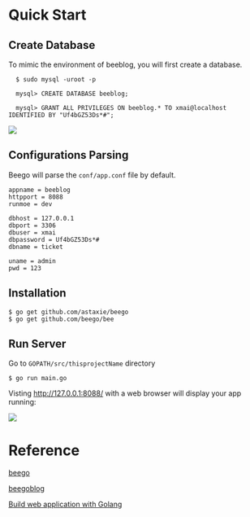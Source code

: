 # Quick Start

## Create Database

To mimic the environment of beeblog, you will first create a database.

```shell
  $ sudo mysql -uroot -p
```

```mysql
  mysql> CREATE DATABASE beeblog;
```

```mysql
  mysql> GRANT ALL PRIVILEGES ON beeblog.* TO xmai@localhost IDENTIFIED BY "Uf4bGZ53Ds*#";
```


![](https://i.loli.net/2019/06/05/5cf792f847f7d37194.png)

## Configurations Parsing

Beego will parse the `conf/app.conf` file by default.

```shell
appname = beeblog
httpport = 8088
runmoe = dev

dbhost = 127.0.0.1
dbport = 3306
dbuser = xmai
dbpassword = Uf4bGZ53Ds*#
dbname = ticket

uname = admin
pwd = 123
```

## Installation

```shell
$ go get github.com/astaxie/beego
$ go get github.com/beego/bee
```

## Run Server

Go to `GOPATH/src/thisprojectName` directory  

```shell
$ go run main.go
```

Visting http://127.0.0.1:8088/ with a web browser will display your app running:

![](https://i.loli.net/2019/06/14/5d0305e2e3c4e35887.png)

# Reference

[beego](https://beego.me)

[beegoblog](https://github.com/wyr6512/beegoblog)

[Build web application with Golang](https://legacy.gitbook.com/book/astaxie/build-web-application-with-golang/details)